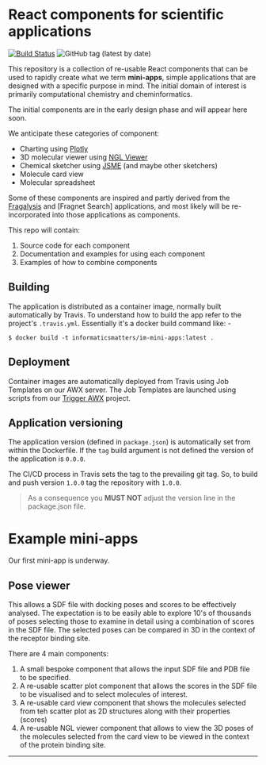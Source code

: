 # React components for scientific applications

[![Build Status](https://travis-ci.com/InformaticsMatters/react-sci-components.svg?branch=master)](https://travis-ci.com/InformaticsMatters/react-sci-components)
![GitHub tag (latest by date)](https://img.shields.io/github/v/tag/InformaticsMatters/react-sci-components)

This repository is a collection of re-usable React components that can be used
to rapidly create what we term **mini-apps**, simple applications that are
designed with a specific purpose in mind. The initial domain of interest is
primarily computational chemistry and cheminformatics.

The initial components are in the early design phase and will appear here soon.

We anticipate these categories of component:

* Charting using [Plotly]
* 3D molecular viewer using [NGL Viewer]
* Chemical sketcher using [JSME] (and maybe other sketchers)
* Molecule card view
* Molecular spreadsheet

Some of these components are inspired and partly derived from the [Fragalysis]
and [Fragnet Search] applications, and most likely will be re-incorporated
into those applications as components.

This repo will contain:

1. Source code for each component
2. Documentation and examples for using each component
3. Examples of how to combine components

## Building

The application is distributed as a container image, normally built
automatically by Travis. To understand how to build the app refer
to the project's `.travis.yml`. Essentially it's a docker build command
like: -

    $ docker build -t informaticsmatters/im-mini-apps:latest .

## Deployment

Container images are automatically deployed from Travis using Job Templates
on our AWX server. The Job Templates are launched using scripts from our
[Trigger AWX] project.

## Application versioning

The application version (defined in `package.json`) is automatically set from
within the Dockerfile. If the `tag` build argument is not defined the version
of the application is `0.0.0`.

The CI/CD process in Travis sets the tag to the prevailing git tag.
So, to build and push version `1.0.0` tag the repository with `1.0.0`. 

>   As a consequence you **MUST NOT** adjust the version line in the
    package.json file.

# Example mini-apps

Our first mini-app is underway.

## Pose viewer

This allows a SDF file with docking poses and scores to be effectively analysed. The expectation is to be easily able to
explore 10's of thousands of poses selecting those to examine in detail using a combination of scores in the SDF file.
The selected poses can be compared in 3D in the context of the receptor binding site.

There are 4 main components:

1. A small bespoke component that allows the input SDF file and PDB file to be specified.
2. A re-usable scatter plot component that allows the scores in the SDF file to be visualised and to select molecules of
interest.
3. A re-usable card view component that shows the molecules selected from teh scatter plot as 2D structures along with their
properties (scores)
4. A re-usable NGL viewer component that allows to view the 3D poses of the molecules selected from the card view to be
viewed in the context of the protein binding site.


---

[Plotly]: https://plotly.com/javascript/
[NGL Viewer]: http://nglviewer.org/
[JSME]: https://peter-ertl.com/jsme/
[fragalysis]: https://fragalysis.diamond.ac.uk/
[fragnet-search]: https://fragnet.informaticsmatters.com/
[trigger awx]: https://github.com/InformaticsMatters/trigger-awx

